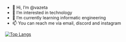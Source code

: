 - 👋 Hi, I’m @vazeta
- 👀 I’m interested in technology
- 🌱 I’m currently learning informatic engineering
- 📫 You can reach me via email, discord and instagram

<!---
vazeta/vazeta is a ✨ special ✨ repository because its `README.md` (this file) appears on your GitHub profile.
You can click the Preview link to take a look at your changes.
--->
[![Top Langs](https://github-readme-stats.vercel.app/api/top-langs/?username=vazeta)](https://github.com/anuraghazra/github-readme-stats)

